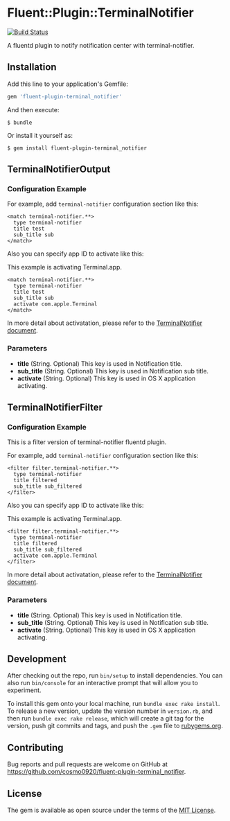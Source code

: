 # Fluent::Plugin::TerminalNotifier

[![Build Status](https://travis-ci.org/cosmo0920/fluent-plugin-terminal_notifier.svg?branch=master)](https://travis-ci.org/cosmo0920/fluent-plugin-terminal_notifier)

A fluentd plugin to notify notification center with terminal-notifier.

## Installation

Add this line to your application's Gemfile:

```ruby
gem 'fluent-plugin-terminal_notifier'
```

And then execute:

    $ bundle

Or install it yourself as:

    $ gem install fluent-plugin-terminal_notifier


## TerminalNotifierOutput

### Configuration Example

For example, add `terminal-notifier` configuration section like this:

```
<match terminal-notifier.**>
  type terminal-notifier
  title test
  sub_title sub
</match>
```

Also you can specify app ID to activate like this:

This example is activating Terminal.app.

```
<match terminal-notifier.**>
  type terminal-notifier
  title test
  sub_title sub
  activate com.apple.Terminal
</match>
```

In more detail about activatation, please refer to the [TerminalNotifier document](https://github.com/julienXX/terminal-notifier/blob/f727ffdb19c91bd4f87d30274c12044ccea47fe2/README.markdown).

### Parameters

- **title** (String. Optional) This key is used in Notification title.
- **sub_title** (String. Optional) This key is used in Notification sub title.
- **activate** (String. Optional) This key is used in OS X application activating.

## TerminalNotifierFilter

### Configuration Example

This is a filter version of terminal-notifier fluentd plugin.

For example, add `terminal-notifier` configuration section like this:

```
<filter filter.terminal-notifier.**>
  type terminal-notifier
  title filtered
  sub_title sub_filtered
</filter>
```

Also you can specify app ID to activate like this:

This example is activating Terminal.app.

```
<filter filter.terminal-notifier.**>
  type terminal-notifier
  title filtered
  sub_title sub_filtered
  activate com.apple.Terminal
</filter>
```

In more detail about activatation, please refer to the [TerminalNotifier document](https://github.com/julienXX/terminal-notifier/blob/f727ffdb19c91bd4f87d30274c12044ccea47fe2/README.markdown).

### Parameters

- **title** (String. Optional) This key is used in Notification title.
- **sub_title** (String. Optional) This key is used in Notification sub title.
- **activate** (String. Optional) This key is used in OS X application activating.

## Development

After checking out the repo, run `bin/setup` to install dependencies. You can also run `bin/console` for an interactive prompt that will allow you to experiment.

To install this gem onto your local machine, run `bundle exec rake install`. To release a new version, update the version number in `version.rb`, and then run `bundle exec rake release`, which will create a git tag for the version, push git commits and tags, and push the `.gem` file to [rubygems.org](https://rubygems.org).

## Contributing

Bug reports and pull requests are welcome on GitHub at https://github.com/cosmo0920/fluent-plugin-terminal_notifier.


## License

The gem is available as open source under the terms of the [MIT License](http://opensource.org/licenses/MIT).
